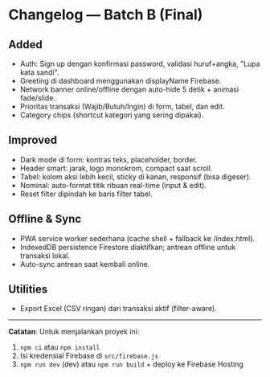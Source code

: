 # Changelog — Batch B (Final)

## Added
- Auth: Sign up dengan konfirmasi password, validasi huruf+angka, "Lupa kata sandi".
- Greeting di dashboard menggunakan displayName Firebase.
- Network banner online/offline dengan auto-hide 5 detik + animasi fade/slide.
- Prioritas transaksi (Wajib/Butuh/Ingin) di form, tabel, dan edit.
- Category chips (shortcut kategori yang sering dipakai).

## Improved
- Dark mode di form: kontras teks, placeholder, border.
- Header smart: jarak, logo monokrom, compact saat scroll.
- Tabel: kolom aksi lebih kecil, sticky di kanan, responsif (bisa digeser).
- Nominal: auto-format titik ribuan real-time (input & edit).
- Reset filter dipindah ke baris filter tabel.

## Offline & Sync
- PWA service worker sederhana (cache shell + fallback ke /index.html).
- IndexedDB persistence Firestore diaktifkan; antrean offline untuk transaksi lokal.
- Auto-sync antrean saat kembali online.

## Utilities
- Export Excel (CSV ringan) dari transaksi aktif (filter-aware).

---
**Catatan**: Untuk menjalankan proyek ini:
1) `npm ci` atau `npm install`
2) Isi kredensial Firebase di `src/firebase.js`
3) `npm run dev` (dev) atau `npm run build` + deploy ke Firebase Hosting
